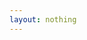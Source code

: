 ```yaml
---
layout: nothing
---
```


<script type="text/javascript">
  window.location = "/Impressum/Kontakt/";
</script>
